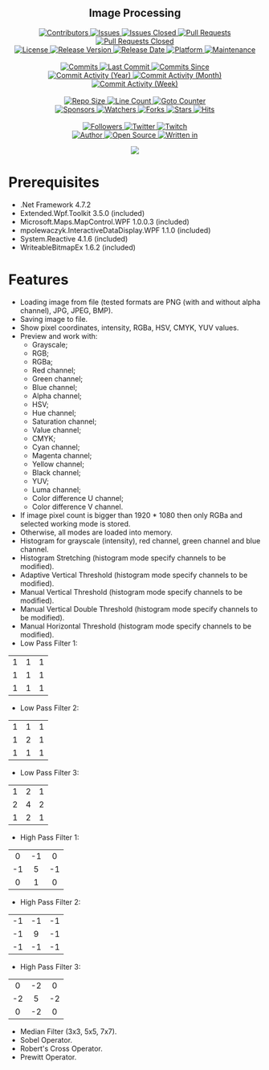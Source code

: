 <p align="center">
	<h2 align="center"><b>Image Processing</b></h2>
</p>

<p align="center">
	<a href="https://github.com/greencomfytea/image-processing/graphs/contributors">
		<img alt="Contributors" src="https://custom-icon-badges.demolab.com/github/contributors/greencomfytea/image-processing?logo=person-add" />
	</a>
	<a href="https://github.com/greencomfytea/image-processing/issues">
		<img alt="Issues" src="https://custom-icon-badges.demolab.com/github/issues/greencomfytea/image-processing?logo=issue-opened" />
	</a>
	<a href="https://github.com/greencomfytea/image-processing/issues">
		<img alt="Issues Closed" src="https://custom-icon-badges.demolab.com/github/issues-closed/greencomfytea/image-processing?logo=issue-closed" />
	</a>
	<a href="https://github.com/greencomfytea/image-processing/pulls">
		<img alt="Pull Requests" src="https://custom-icon-badges.demolab.com/github/issues-pr/greencomfytea/image-processing?logo=git-pull-request" />
	</a>
	<a href="https://github.com/greencomfytea/image-processing/pulls">
		<img alt="Pull Requests Closed" src="https://custom-icon-badges.demolab.com/github/issues-pr-closed/greencomfytea/image-processing?logo=git-pull-request-closed" />
	</a>
	<br>
	<a href="https://github.com/greencomfytea/image-processing/blob/main/LICENSE">
		<img alt="License" src="https://custom-icon-badges.demolab.com/github/license/greencomfytea/image-processing?logo=law" />
	</a>
	<a href="https://github.com/greencomfytea/image-processing/releases">
		<img alt="Release Version" src="https://custom-icon-badges.demolab.com/github/v/release/greencomfytea/image-processing?logo=tag" />
	</a>
	<a href="https://github.com/greencomfytea/image-processing/releases">
		<img alt="Release Date" src="https://custom-icon-badges.demolab.com/github/release-date/greencomfytea/image-processing?logo=clock" />
	</a>
	<a href="">
		<img alt="Platform" src="https://custom-icon-badges.demolab.com/badge/platform-win x86%20%7C%20win x64-blue?logo=device-desktop" />
	</a>
	<a href="">
		<img alt="Maintenance" src="https://custom-icon-badges.demolab.com/maintenance/no/2023?logo=tools" />
	</a>
	<br>
	<br>
	<a href="https://github.com/greencomfytea/image-processing/commits/main">
		<img alt="Commits" src="https://custom-icon-badges.demolab.com/github/commit-activity/t/greencomfytea/image-processing?logo=git-commit" />
	</a>
	<a href="https://github.com/greencomfytea/image-processing/commits/main">
		<img alt="Last Commit" src="https://custom-icon-badges.demolab.com/github/last-commit/greencomfytea/image-processing?logo=git-commit" />
	</a>
	<a href="https://github.com/greencomfytea/image-processing/commits/main">
		<img alt="Commits Since" src="https://custom-icon-badges.demolab.com/github/commits-since/greencomfytea/image-processing/latest?logo=git-commit" />
	</a>
	<br>
	<a href="https://github.com/greencomfytea/image-processing/graphs/commit-activity">
		<img alt="Commit Activity (Year)" src="https://custom-icon-badges.demolab.com/github/commit-activity/y/greencomfytea/image-processing?logo=pulse" />
	</a>
	<a href="https://github.com/greencomfytea/image-processing/graphs/commit-activity">
		<img alt="Commit Activity (Month)" src="https://custom-icon-badges.demolab.com/github/commit-activity/m/greencomfytea/image-processing?logo=pulse" />
	</a>
	<a href="https://github.com/greencomfytea/image-processing/graphs/commit-activity">
		<img alt="Commit Activity (Week)" src="https://custom-icon-badges.demolab.com/github/commit-activity/w/greencomfytea/image-processing?logo=pulse" />
	</a>
	<br>
	<br>
	<a href="">
		<img alt="Repo Size" src="https://custom-icon-badges.demolab.com/github/repo-size/greencomfytea/image-processing?logo=database" />
	</a>
	<a href="">
		<img alt="Line Count" src="https://sloc.xyz/github/greencomfytea/image-processing" />
	</a>
	<a href="">
		<img alt="Goto Counter" src="https://custom-icon-badges.demolab.com/github/search/greencomfytea/image-processing/goto?logo=git-compare" />
	</a>
	<br>
	<a href="https://github.com/sponsors/greencomfytea">
		<img alt="Sponsors" src="https://custom-icon-badges.demolab.com/github/sponsors/greencomfytea?logo=heart" />
	</a>
	<a href="https://github.com/GreenComfyTea/image-processing/watchers">
		<img alt="Watchers" src="https://custom-icon-badges.demolab.com/github/watchers/greencomfytea/image-processing?logo=eye" />
	</a>
	<a href="https://github.com/greencomfytea/image-processing/forks">
		<img alt="Forks" src="https://custom-icon-badges.demolab.com/github/forks/greencomfytea/image-processing?logo=repo-forked" />
	</a>
	<a href="https://github.com/greencomfytea/image-processing/stargazers">
		<img alt="Stars" src="https://custom-icon-badges.demolab.com/github/stars/greencomfytea/image-processing?logo=star" />
	</a>
	<a href="https://github.com/greencomfytea/image-processing/graphs/traffic">
		<img alt="Hits" src="https://custom-icon-badges.demolab.com/endpoint?url=https://hits.dwyl.com/greencomfytea/image-processing.json?color=blue&logo=eye" />
	</a>
	<br>
	<br>
	<a href="https://github.com/greencomfytea?tab=followers">
		<img alt="Followers" src="https://custom-icon-badges.demolab.com/github/followers/greencomfytea?logo=people" />
	</a>
	<a href="https://twitter.com/greencomfytea">
		<img alt="Twitter" src="https://img.shields.io/twitter/follow/greencomfytea?logo=twitter" />
	</a>
	<a href="https://www.twitch.tv/greencomfytea">
		<img alt="Twitch" src="https://img.shields.io/twitch/status/greencomfytea?logo=twitch" />
	</a>
	<br>
	<a href="https://github.com/greencomfytea">
		<img alt="Author" src="https://custom-icon-badges.demolab.com/badge/author-GreenComfyTea-green?logo=person" />
	</a>
	<a href="https://github.com/topics/open-source">
		<img alt="Open Source" src="https://img.shields.io/badge/open%20source-%20yes-brightgreen?logo=openvpn" />
	</a>
	<a href="https://cursey.github.io/reframework-book/index.html#lua-scripting">
		<img alt="Written in" src="https://custom-icon-badges.demolab.com/badge/written%20in-c%23-178600?logo=terminal" />
	</a>
</p>

<p align="center">
	<a>
		<img align="center" src="https://i.imgur.com/sbRFma3.png" />
	</a>
</p>

# Prerequisites
- .Net Framework 4.7.2
- Extended.Wpf.Toolkit 3.5.0 (included)
- Microsoft.Maps.MapControl.WPF 1.0.0.3 (included)
- mpolewaczyk.InteractiveDataDisplay.WPF 1.1.0 (included)
- System.Reactive 4.1.6 (included)
- WriteableBitmapEx 1.6.2 (included)

# Features
- Loading image from file (tested formats are PNG (with and without alpha channel), JPG, JPEG, BMP).
- Saving image to file.
- Show pixel coordinates, intensity, RGBa, HSV, CMYK, YUV values.
- Preview and work with:
  - Grayscale;
  - RGB;
  - RGBa;
  - Red channel;
  - Green channel;
  - Blue channel;
  - Alpha channel;
  - HSV;
  - Hue channel;
  - Saturation channel;
  - Value channel;
  - CMYK;
  - Cyan channel;
  - Magenta channel;
  - Yellow channel;
  - Black channel;
  - YUV;
  - Luma channel;
  - Color difference U channel;
  - Color difference V channel.
- If image pixel count is bigger than 1920 * 1080 then only RGBa and selected working mode is stored.
- Otherwise, all modes are loaded into memory.
- Histogram for grayscale (intensity), red channel, green channel and blue channel.
- Histogram Stretching (histogram mode specify channels to be modified).
- Adaptive Vertical Threshold (histogram mode specify channels to be modified).
- Manual Vertical Threshold (histogram mode specify channels to be modified).
- Manual Vertical Double Threshold (histogram mode specify channels to be modified).
- Manual Horizontal Threshold (histogram mode specify channels to be modified).
- Low Pass Filter 1:

<table>
  <tr>
    <td align="center">1</td>
    <td align="center">1</td>
    <td align="center">1</td>
  </tr>
  <tr>
     <td align="center">1</td>
    <td align="center">1</td>
    <td align="center">1</td>
  </tr>
  <tr>
     <td align="center">1</td>
    <td align="center">1</td>
    <td align="center">1</td>
  </tr>
</table>

- Low Pass Filter 2:
<table>
  <tr>
    <td align="center">1</td>
    <td align="center">1</td>
    <td align="center">1</td>
  </tr>
  <tr>
     <td align="center">1</td>
    <td align="center">2</td>
    <td align="center">1</td>
  </tr>
  <tr>
     <td align="center">1</td>
    <td align="center">1</td>
    <td align="center">1</td>
  </tr>
</table>

- Low Pass Filter 3:
<table>
  <tr>
    <td align="center">1</td>
    <td align="center">2</td>
    <td align="center">1</td>
  </tr>
  <tr>
    <td align="center">2</td>
    <td align="center">4</td>
    <td align="center">2</td>
  </tr>
  <tr>
    <td align="center">1</td>
    <td align="center">2</td>
    <td align="center">1</td>
  </tr>
</table>

- High Pass Filter 1:
<table>
  <tr>
    <td align="center">0</td>
    <td align="center">-1</td>
    <td align="center">0</td>
  </tr>
  <tr>
     <td align="center">-1</td>
    <td align="center">5</td>
    <td align="center">-1</td>
  </tr>
  <tr>
     <td align="center">0</td>
    <td align="center">1</td>
    <td align="center">0</td>
  </tr>
</table>

- High Pass Filter 2:
<table>
  <tr>
    <td align="center">-1</td>
    <td align="center">-1</td>
    <td align="center">-1</td>
  </tr>
  <tr>
     <td align="center">-1</td>
    <td align="center">9</td>
    <td align="center">-1</td>
  </tr>
  <tr>
     <td align="center">-1</td>
    <td align="center">-1</td>
    <td align="center">-1</td>
  </tr>
</table>

- High Pass Filter 3:
<table>
  <tr>
    <td align="center">0</td>
    <td align="center">-2</td>
    <td align="center">0</td>
  </tr>
  <tr>
     <td align="center">-2</td>
    <td align="center">5</td>
    <td align="center">-2</td>
  </tr>
  <tr>
     <td align="center">0</td>
    <td align="center">-2</td>
    <td align="center">0</td>
  </tr>
</table>

- Median Filter (3x3, 5x5, 7x7).
- Sobel Operator.
- Robert's Cross Operator.
- Prewitt Operator.
